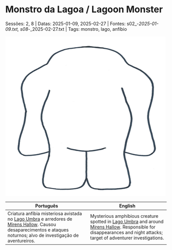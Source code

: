 
# Monstro da Lagoa / Lagoon Monster

Sessões: 2, 8 | Datas: 2025-01-09, 2025-02-27 | Fontes: s02_-_2025-01-09.txt, s08_-_2025-02-27.txt | Tags: monstro, lago, anfíbio

![Monstro da Lagoa](../../../assets/monsters/monster_blank.png)

| Português | English |
|-----------|---------|
| Criatura anfíbia misteriosa avistada no [Lago Umbra](lago_umbra.md) e arredores de [Mirens Hallow](mirens_hallow.md). Causou desaparecimentos e ataques noturnos; alvo de investigação de aventureiros. | Mysterious amphibious creature spotted in [Lago Umbra](lago_umbra.md) and around [Mirens Hallow](mirens_hallow.md). Responsible for disappearances and night attacks; target of adventurer investigations. |

